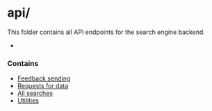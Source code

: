 # api/

This folder contains all API endpoints for the search engine backend.

-
### Contains
- [Feedback sending](contact/README.md)
- [Requests for data](data/README.md)
- [All searches](search/README.md)
- [Utilities](contact/README.md)
